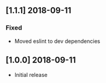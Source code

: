 ## [1.1.1] 2018-09-11
### Fixed
- Moved eslint to dev dependencies

## [1.0.0] 2018-09-11
- Initial release
